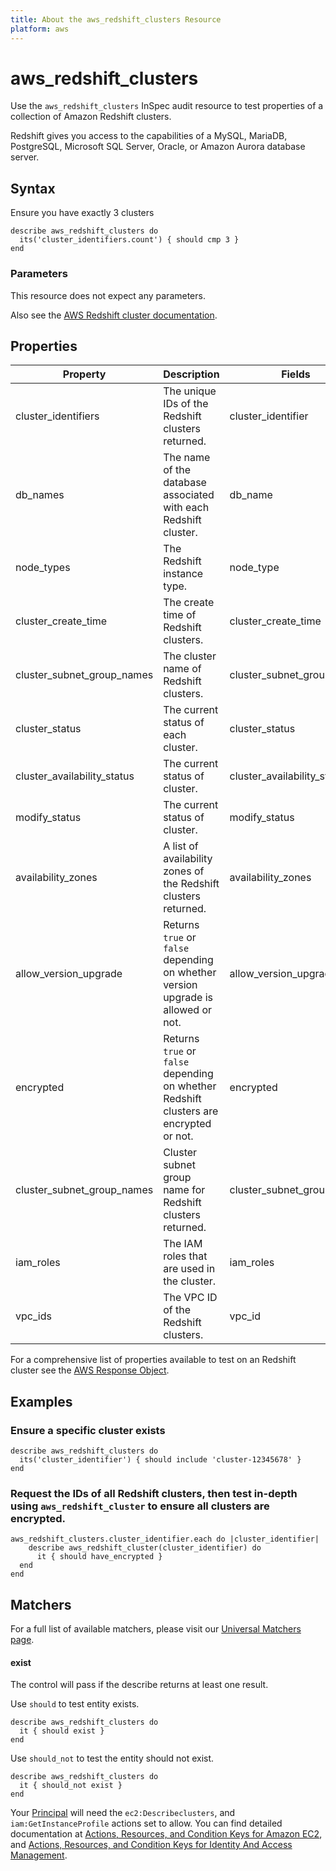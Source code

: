 ```yaml
---
title: About the aws_redshift_clusters Resource
platform: aws
---
```


# aws\_redshift\_clusters

Use the `aws_redshift_clusters` InSpec audit resource to test properties of a collection of Amazon Redshift clusters.

Redshift gives you access to the capabilities of a MySQL, MariaDB, PostgreSQL, Microsoft SQL Server, Oracle, or Amazon Aurora database server.

## Syntax

Ensure you have exactly 3 clusters

    describe aws_redshift_clusters do
      its('cluster_identifiers.count') { should cmp 3 }
    end

### Parameters

This resource does not expect any parameters.

Also see the [AWS Redshift cluster documentation](https://docs.aws.amazon.com/AWSCloudFormation/latest/UserGuide/aws-resource-redshift-cluster.html).

## Properties

|Property                     | Description|                                                                            Fields                     |
| ---                         | --- |                                                                                    ---                         |
|cluster\_identifiers         | The unique IDs of the Redshift clusters returned. |                                     cluster\_identifier          |
|db\_names                    | The name of the database associated with each Redshift cluster. |                       db\_name                     |
|node\_types                  | The Redshift instance type. |                                                           node\_type                   |
|cluster\_create\_time        | The create time of Redshift clusters. |                                                 cluster\_create\_time        |
|cluster\_subnet\_group\_names| The cluster name of Redshift clusters. |                                                cluster\_subnet\_group\_name |
|cluster\_status              | The current status of each cluster. |                                                   cluster\_status              |
|cluster\_availability\_status| The current status of cluster. |                                                        cluster\_availability\_status|
|modify\_status               | The current status of cluster. |                                                        modify\_status               |
|availability\_zones          | A list of availability zones of the Redshift clusters returned. |                       availability\_zones          |
|allow_version_upgrade        | Returns `true` or `false` depending on whether version upgrade is allowed or not. |     allow_version_upgrade        |
|encrypted                    | Returns `true` or `false` depending on whether Redshift clusters are encrypted or not. |encrypted                    |
|cluster_subnet_group_names   | Cluster subnet group name for Redshift clusters returned.  |                            cluster_subnet_group_name    |
|iam\_roles                   | The IAM roles that are used in the cluster. |                                           iam\_roles                   |
|vpc\_ids                     | The VPC ID of the Redshift clusters. |                                                  vpc\_id                      |
                                                                                                                                                          
For a comprehensive list of properties available to test on an Redshift cluster see the [AWS Response Object](https://docs.aws.amazon.com/sdk-for-ruby/v3/api/Aws/Redshift/Client.html#describe_clusters-instance_method.html).
## Examples

### Ensure a specific cluster exists
    describe aws_redshift_clusters do
      its('cluster_identifier') { should include 'cluster-12345678' }
    end

### Request the IDs of all Redshift clusters, then test in-depth using `aws_redshift_cluster` to ensure all clusters are encrypted.
    aws_redshift_clusters.cluster_identifier.each do |cluster_identifier|
        describe aws_redshift_cluster(cluster_identifier) do
          it { should have_encrypted }
      end
    end

## Matchers

For a full list of available matchers, please visit our [Universal Matchers page](https://www.inspec.io/docs/reference/matchers/).

#### exist

The control will pass if the describe returns at least one result.

Use `should` to test entity exists.

    describe aws_redshift_clusters do
      it { should exist }
    end

Use `should_not` to test the entity should not exist.

    describe aws_redshift_clusters do
      it { should_not exist }
    end

Your [Principal](https://docs.aws.amazon.com/IAM/latest/UserGuide/intro-structure.html#intro-structure-principal) will need the `ec2:Describeclusters`, and `iam:GetInstanceProfile` actions set to allow.
You can find detailed documentation at [Actions, Resources, and Condition Keys for Amazon EC2](https://docs.aws.amazon.com/IAM/latest/UserGuide/list_amazonec2.html), and [Actions, Resources, and Condition Keys for Identity And Access Management](https://docs.aws.amazon.com/IAM/latest/UserGuide/list_identityandaccessmanagement.html).

